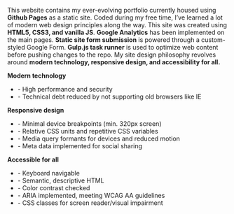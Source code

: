 <p>
    This website contains my ever-evolving portfolio currently housed using <b>Github Pages</b> as a static site. Coded during my free time, I’ve learned a lot of modern web design principles along the way. This site was created using <b>HTML5, CSS3, and vanilla JS</b>. <b>Google Analytics</b> has been implemented on the main pages. <b>Static site form submission</b> is powered through a custom-styled Google Form. <b>Gulp.js task runner</b> is used to optimize web content before pushing changes to the repo. My site design philosophy revolves around <b>modern technology, responsive design, and accessibility for all.</b>
</p>

<p>
    <b>Modern technology</b>
    <ul>
        <li>- High performance and security</li>
        <li>- Technical debt reduced by not supporting old browsers like IE</li>
    </ul>
</p>

<p>
    <b>Responsive design</b>
    <ul>
        <li>- Minimal device breakpoints (min. 320px screen)</li>
        <li>- Relative CSS units and repetitive CSS variables </li>
        <li>- Media query formants for devices and reduced motion</li>
        <li>- Meta data implemented for social sharing</li>
    </ul>
</p>

<p>
    <b>Accessible for all</b>
    <ul>
        <li>- Keyboard navigable</li>
        <li>- Semantic, descriptive HTML</li>
        <li>- Color contrast checked</li>
        <li>- ARIA implemented, meeting WCAG AA guidelines</li>
        <li>- CSS classes for screen reader/visual impairment</li>
    </ul>
</p>
